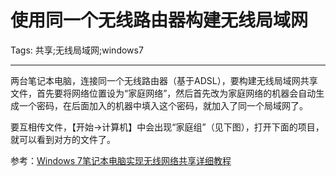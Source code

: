 # 使用同一个无线路由器构建无线局域网
Tags: 共享;无线局域网;windows7

------

两台笔记本电脑，连接同一个无线路由器（基于ADSL），要构建无线局域网共享文件，首先要将网络位置设为“家庭网络”，然后首先改为家庭网络的机器会自动生成一个密码，在后面加入的机器中填入这个密码，就加入了同一个局域网了。

要互相传文件，【开始->计算机】中会出现“家庭组”（见下图），打开下面的项目，就可以看到对方的文件了。

 

 

参考：[Windows 7笔记本电脑实现无线网络共享详细教程](http://www.pc841.com/article/20110505-2415.html)